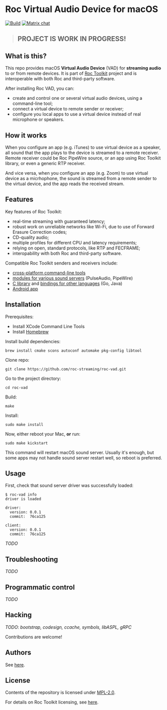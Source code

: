 # Roc Virtual Audio Device for macOS

[![Build](https://github.com/roc-streaming/roc-vad/workflows/build/badge.svg)](https://github.com/roc-streaming/roc-vad/actions) [![Matrix chat](https://matrix.to/img/matrix-badge.svg)](https://app.element.io/#/room/#roc-streaming:matrix.org)

> <h2>PROJECT IS WORK IN PROGRESS!</h2>

## What is this?

This repo provides macOS **Virtual Audio Device** (VAD) for **streaming audio** to or from remote devices. It is part of [Roc Toolkit](https://github.com/roc-streaming/roc-toolkit) project and is interoperable with both Roc and third-party software.

After installing Roc VAD, you can:

* create and control one or several virtual audio devices, using a command-line tool;
* connect a virtual device to remote sender or receiver;
* configure you local apps to use a virtual device instead of real microphone or speakers.

## How it works

When you configure an app (e.g. iTunes) to use virtual device as a speaker, all sound that the app plays to the device is streamed to a remote receiver. Remote receiver could be Roc PipeWire source, or an app using Roc Toolkit library, or even a generic RTP receiver.

And vice versa, when you configure an app (e.g. Zoom) to use virtual device as a micrhophone, the sound is streamed from a remote sender to the virtual device, and the app reads the received stream.

## Features

Key features of Roc Toolkit:

* real-time streaming with guaranteed latency;
* robust work on unreliable networks like Wi-Fi, due to use of Forward Erasure Correction codes;
* CD-quality audio;
* multiple profiles for different CPU and latency requirements;
* relying on open, standard protocols, like RTP and FECFRAME;
* interopability with both Roc and third-party software.

Compatible Roc Toolkit senders and receivers include:

* [cross-platform command-line tools](https://roc-streaming.org/toolkit/docs/tools/command_line_tools.html)
* [modules for various sound servers](https://roc-streaming.org/toolkit/docs/tools/sound_server_modules.html) (PulseAudio, PipeWire)
* [C library](https://roc-streaming.org/toolkit/docs/api.html) and [bindings for other languages](https://roc-streaming.org/toolkit/docs/api/bindings.html) (Go, Java)
* [Android app](https://github.com/roc-streaming/roc-droid)

## Installation

Prerequisites:

* Install XCode Command Line Tools
* Install [Homebrew](https://brew.sh/)

Install build dependencies:

```
brew install cmake scons autoconf automake pkg-config libtool
```

Clone repo:

```
git clone https://github.com/roc-streaming/roc-vad.git
```

Go to the project directory:

```
cd roc-vad
```

Build:

```
make
```

Install:

```
sudo make install
```

Now, either reboot your Mac, **or** run:

```
sudo make kickstart
```

This command will restart macOS sound server. Usually it's enough, but some apps may not handle sound server restart well, so reboot is preferred.

## Usage

First, check that sound server driver was successfully loaded:

```
$ roc-vad info
driver is loaded

driver:
  version: 0.0.1
  commit:  76ca125

client:
  version: 0.0.1
  commit:  76ca125
```

*TODO*

## Troubleshooting

*TODO*

## Programmatic control

*TODO*

## Hacking

*TODO: bootstrap, codesign, ccache, symbols, libASPL, gRPC*

Contributions are welcome!

## Authors

See [here](https://github.com/roc-streaming/roc-vad/graphs/contributors).

## License

Contents of the repository is licensed under [MPL-2.0](LICENSE).

For details on Roc Toolkit licensing, see [here](https://roc-streaming.org/toolkit/docs/about_project/licensing.html).
